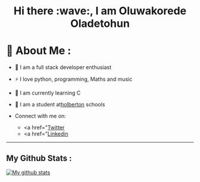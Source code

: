 <h1 align="center">Hi there :wave:, I am Oluwakorede Oladetohun</h1>

# :man: About Me :

- :speech_balloon: I am a full stack developer enthusiast

- :zap: I love python, programming, Maths and music

- :notebook: I am currently learning C

- :pencil: I am a student at<a href="https://github.com/holbertonschool" target="blank">holberton</a> schools

- Connect with me on:
	- <a href="<a href="https://twitter.com/Kodieene" target="blank">Twitter</a>
	- <a href="<a href="https://www.linkedin.com/in/oluwakorede-emmanuel-oladetohun-1a89351a5/" target="blank">Linkedin</a>
	
---
## My Github Stats :

[![My github stats](https://github-readme-stats.vercel.app/api?username=oladetohun1&count_private=true&show_icons=true&theme=radical&hide_rank=false)](https://github.com/anuraghazra/github-readme-stats)
